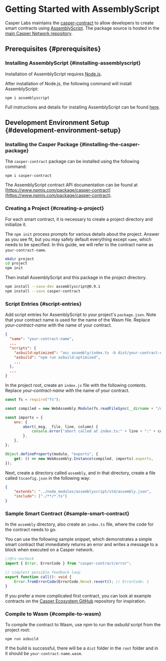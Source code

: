 # Getting Started with AssemblyScript

Casper Labs maintains the [casper-contract](https://www.npmjs.com/package/casper-contract) to allow developers to create smart contracts using [AssemblyScript](https://www.npmjs.com/package/assemblyscript). The package source is hosted in the [main Casper Network repository](https://github.com/casper-network/casper-node/tree/master/smart_contracts/contract_as/assembly).

## Prerequisites {#prerequisites}

### Installing AssemblyScript {#installing-assemblyscript}

Installation of AssemblyScript requires [Node.js](https://nodejs.org/).

After installation of Node.js, the following command will install AssemblyScript:

```
npm i assemblyscript
```

Full instructions and details for installing AssemblyScript can be found [here](https://www.npmjs.com/package/assemblyscript).

## Development Environment Setup {#development-environment-setup}

### Installing the Casper Package {#installing-the-casper-package}

The `casper-contract` package can be installed using the following command:

```
npm i casper-contract
```

The AssemblyScript contract API documentation can be found at [https://www.npmjs.com/package/casper-contract](https://www.npmjs.com/package/casper-contract).

### Creating a Project {#creating-a-project}

For each smart contract, it is necessary to create a project directory and initialize it.

The `npm init` process prompts for various details about the project. Answer as you see fit, but you may safely default everything except `name`, which needs to be specified. In this guide, we will refer to the contract name as `your-contract-name`.

```sh
mkdir project
cd project
npm init
```

Then install AssemblyScript and this package in the project directory.

```sh
npm install --save-dev assemblyscript@0.9.1
npm install --save casper-contract
```

### Script Entries {#script-entries}

Add script entries for AssemblyScript to your project's `package.json`. Note that your contract name is used for the name of the Wasm file. Replace _your-contract-name_ with the name of your contract.

```json
{
  "name": "your-contract-name",
  ...
  "scripts": {
    "asbuild:optimized": "asc assembly/index.ts -b dist/your-contract-name.wasm --validate --optimize --use abort=",
    "asbuild": "npm run asbuild:optimized",
    ...
  },
  ...
}
```

In the project root, create an `index.js` file with the following contents. Replace _your-contract-name_ with the name of your contract.

```js
const fs = require("fs");

const compiled = new WebAssembly.Module(fs.readFileSync(__dirname + "/dist/your-contract-name.wasm"));

const imports = {
    env: {
        abort(_msg, _file, line, column) {
            console.error("abort called at index.ts:" + line + ":" + column);
        },
    },
};

Object.defineProperty(module, "exports", {
    get: () => new WebAssembly.Instance(compiled, imports).exports,
});
```

Next, create a directory called `assembly`, and in that directory, create a file called `tsconfig.json` in the following way:

```json
{
    "extends": "../node_modules/assemblyscript/std/assembly.json",
    "include": ["./**/*.ts"]
}
```

### Sample Smart Contract {#sample-smart-contract}

In the `assembly` directory, also create an `index.ts` file, where the code for the contract needs to go.

You can use the following sample snippet, which demonstrates a simple smart contract that immediately returns an error and writes a message to a block when executed on a Casper network.

```typescript
//@ts-nocheck
import { Error, ErrorCode } from "casper-contract/error";

// simplest possible feedback loop
export function call(): void {
    Error.fromErrorCode(ErrorCode.None).revert(); // ErrorCode: 1
}
```

If you prefer a more complicated first contract, you can look at example contracts on the [Casper Ecosystem GitHub](https://github.com/casper-ecosystem) repository for inspiration.

### Compile to Wasm {#compile-to-wasm}

To compile the contract to Wasm, use _npm_ to run the _asbuild_ script from the project root:

```
npm run asbuild
```

If the build is successful, there will be a `dist` folder in the `root` folder and in it should be `your-contract-name.wasm`.
